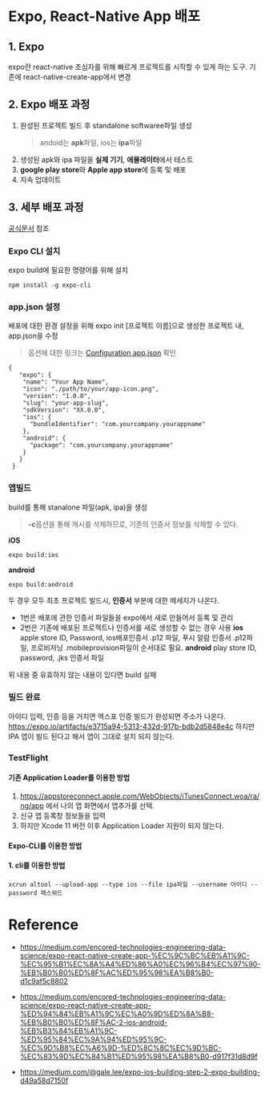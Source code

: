 # Expo, React-Native App 배포

## 1. Expo 
expo란 react-native 초심자를 위해 빠르게 프로젝트를 시작할 수 있게 하는 도구. 기존에 react-native-create-app에서 변경

## 2. Expo 배포 과정

1. 완성된 프로젝트 빌드 후 standalone softwaree파일 생성
    > andoid는 **apk**파일, ios는 **ipa**파일
2. 생성된 apk와 ipa 파일을 **실제 기기**, **에뮬레이터**에서 테스트
3. **google play store**와 **Apple app store**에 등록 및 배포
4. 지속 업데이트
  
## 3. 세부 배포 과정
[공식문서](https://docs.expo.io/versions/latest/distribution/building-standalone-apps/?redirected) 참조

### Expo CLI 설치
expo build에 필요한 명령어를 위해 설치
```
npm install -g expo-cli
```

### app.json 설정
배포에 대한 환경 설정을 위해 expo init [프로젝트 이름]으로 생성한 프로젝트 내, app.json을 수정

> 옵션에 대한 링크는 [Configuration app.json](https://docs.expo.io/versions/latest/workflow/configuration/) 확인

```
{
   "expo": {
    "name": "Your App Name",
    "icon": "./path/to/your/app-icon.png",
    "version": "1.0.0",
    "slug": "your-app-slug",
    "sdkVersion": "XX.0.0",
    "ios": {
      "bundleIdentifier": "com.yourcompany.yourappname"
    },
    "android": {
      "package": "com.yourcompany.yourappname"
    }
   }
 }
```

### 앱빌드
build를 통해 stanalone 파일(apk, ipa)을 생성
> **-c**옵션을 통해 캐시를 삭제하므로, 기존의 인증서 정보를 삭제할 수 있다.

**iOS**
```
expo build:ios
```
**android**
```
expo build:android
```
두 경우 모두 최초 프로젝트 빌드시, **인증서** 부분에 대한 메세지가 나온다.  
   - 1번은 배포에 관한 인증서 파일들을 expo에서 새로 만들어서 등록 및 관리 
   - 2번은 기존에 배포된 프로젝트나 인증서를 새로 생성할 수 없는 경우 사용
**ios**
    apple store ID, Password, ios배포인증서 .p12 파일, 푸시 알람 인증서 .p12파일, 프로비저닝 .mobileprovision파일이 순서대로 필요.
**android**
    play store ID, password, .jks 인증서 파일
  

위 내용 중 유효하지 않는 내용이 있다면 build 실패
### 빌드 완료
아이디 입력, 인증 등을 거치면 엑스포 인증
빌드가 완성되면 주소가 나온다. 
https://expo.io/artifacts/e3715a94-5313-432d-917b-bdb2d5848e4c
하지만 IPA 앱이 빌드 된다고 해서 앱이 그대로 설치 되지 않는다. 
### TestFlight
#### 기존 Application Loader를 이용한 방법
1. https://appstoreconnect.apple.com/WebObjects/iTunesConnect.woa/ra/ng/app 에서 나의 앱 화면에서 앱추가를 선택.
2. 신규 앱 등록창 정보들을 입력
3. 하지만 Xcode 11 버전 이후 Application Loader 지원이 되지 않는다.

#### Expo-CLI를 이용한 방법
#### 1. cli를 이용한 방법
```
xcrun altool --upload-app --type ios --file ipa파일 --username 아이디 --password 패스워드
```

# Reference
- https://medium.com/encored-technologies-engineering-data-science/expo-react-native-create-app-%EC%9C%BC%EB%A1%9C-%EC%95%B1%EC%8A%A4%ED%86%A0%EC%96%B4%EC%97%90-%EB%B0%B0%ED%8F%AC%ED%95%98%EA%B8%B0-d1c9af5c8802

- https://medium.com/encored-technologies-engineering-data-science/expo-react-native-create-app-%ED%94%84%EB%A1%9C%EC%A0%9D%ED%8A%B8-%EB%B0%B0%ED%8F%AC-2-ios-android-%EB%B3%84%EB%A1%9C-%ED%95%84%EC%9A%94%ED%95%9C-%EC%9D%B8%EC%A6%9D-%ED%8C%8C%EC%9D%BC-%EC%83%9D%EC%84%B1%ED%95%98%EA%B8%B0-d917f31d8d9f

- https://medium.com/@gale.lee/expo-ios-building-step-2-expo-building-d49a58d7150f